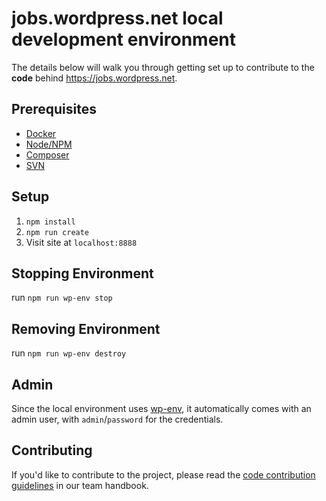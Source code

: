 # jobs.wordpress.net local development environment

The details below will walk you through getting set up to contribute to the **code** behind https://jobs.wordpress.net.

## Prerequisites
- [Docker](https://docs.docker.com/get-docker/)
- [Node/NPM](https://nodejs.org/en/download/)
- [Composer](https://getcomposer.org/download/)
- [SVN](https://subversion.apache.org/packages.html)

## Setup
1. `npm install`
2. `npm run create`
3. Visit site at `localhost:8888`

## Stopping Environment
run `npm run wp-env stop`

## Removing Environment
run `npm run wp-env destroy`

## Admin

Since the local environment uses [wp-env](https://developer.wordpress.org/block-editor/reference-guides/packages/packages-env/), it automatically comes with an admin user, with `admin`/`password` for the credentials.

## Contributing

If you'd like to contribute to the project, please read the [code contribution guidelines](https://make.wordpress.org/training/handbook/training-team-how-to-guides/code-contributions/) in our team handbook. 
